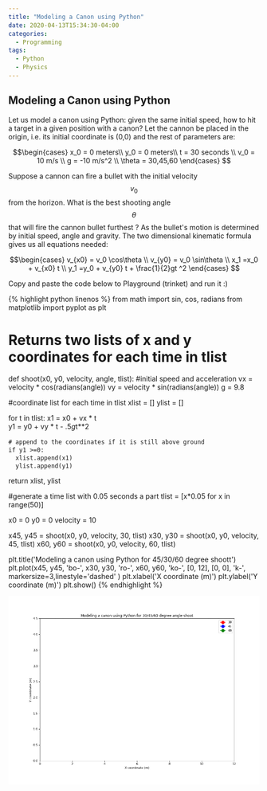 ```yaml
---
title: "Modeling a Canon using Python"
date: 2020-04-13T15:34:30-04:00
categories:
  - Programming
tags:
  - Python
  - Physics
---
```


## Modeling a Canon using Python


Let us model a canon using Python: given the same initial speed, how to hit a target in a given position with a canon?
Let the cannon be placed in the origin, i.e. its initial coordinate is (0,0) and the rest of parameters are:

$$\begin{cases}
x_0 = 0  meters\\
y_0 = 0  meters\\
t   = 30 seconds \\
v_0 = 10  m/s \\
g  = -10  m/s^2 \\
\theta = 30,45,60
\end{cases}
$$

Suppose a cannon can fire a bullet with the initial velocity $$v_{0}$$ from the horizon.
What is the best shooting angle $$\theta$$ that will fire the cannon bullet furthest ?
As the bullet's motion is determined by initial speed, angle and gravity.
The two dimensional kinematic formula gives us all equations needed:


$$\begin{cases}
v_{x0} = v_0  \cos\theta \\
v_{y0} = v_0  \sin\theta \\
x_1 =x_0 + v_{x0}  t \\
y_1 =y_0 + v_{y0}   t + \frac{1}{2}gt ^2
\end{cases}
$$

Copy and paste the code below to Playground (trinket) and run it :)

{% highlight python linenos %}
from math import sin, cos, radians
from matplotlib import pyplot as plt

# Returns two lists of x and y coordinates for each time in tlist
def shoot(x0, y0, velocity, angle, tlist):
  #initial speed and acceleration
  vx = velocity * cos(radians(angle))
  vy = velocity * sin(radians(angle))
  g  = 9.8

  #coordinate list for each time in tlist
  xlist = []
  ylist = []

  for t in tlist:
    x1 = x0 + vx * t      
    y1 = y0 + vy * t - .5*g*t**2

    # append to the coordinates if it is still above ground
    if y1 >=0:
      xlist.append(x1)    
      ylist.append(y1)     

  return xlist, ylist

#generate a time list with 0.05 seconds a part
tlist = [x*0.05  for x in range(50)]

x0 = 0
y0 = 0
velocity = 10

x45, y45 = shoot(x0, y0, velocity, 30, tlist)
x30, y30 = shoot(x0, y0, velocity, 45, tlist)
x60, y60 = shoot(x0, y0, velocity, 60, tlist)

plt.title('Modeling a canon using Python for 45/30/60 degree shoott')
plt.plot(x45, y45, 'bo-', x30, y30, 'ro-', x60, y60, 'ko-',
        [0, 12], [0, 0], 'k-',  markersize=3,linestyle='dashed'
        )
plt.xlabel('X coordinate (m)')
plt.ylabel('Y coordinate (m)')
plt.show()
{% endhighlight %}


![](/assets/images/canon.gif)
